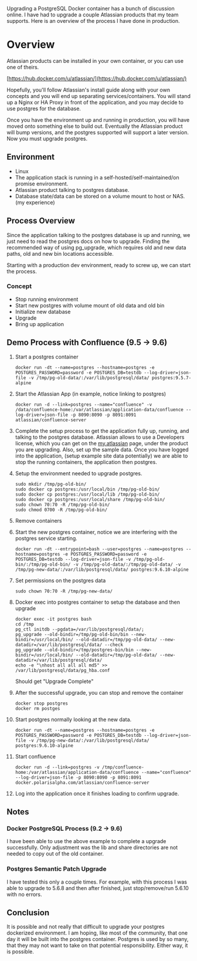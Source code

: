 Upgrading a PostgreSQL Docker container has a bunch of discussion online. I have had to upgrade a couple Atlassian products that my team supports. Here is an overview of the process I have done in production.

# Overview

Atlassian products can be installed in your own container, or you can use one of theirs.

[https://hub.docker.com/u/atlassian/](https://hub.docker.com/u/atlassian/)

Hopefully, you'll follow Atlassian's install guide along with your own concepts and you will end up separating services/containers. You will stand up a Nginx or HA Proxy in front of the application, and you may decide to use postgres for the database.

Once you have the environment up and running in production, you will have moved onto something else to build out. Eventually the Atlassian product will bump versions, and the postgres supported will support a later version. Now you must upgrade postgres.

## Environment

- Linux
- The application stack is running in a self-hosted/self-maintained/on promise environment.
- Atlassian product talking to postgres database.
- Database state/data can be stored on a volume mount to host or NAS. (my experience)

## Process Overview

Since the application talking to the postgres database is up and running, we just need to read the postgres docs on how to upgrade. Finding the recommended way of using pg_upgrade, which requires old and new data paths, old and new bin locations accessible.

Starting with a production dev environment, ready to screw up, we can start the process.

### Concept

- Stop running environment
- Start new postgres with volume mount of old data and old bin
- Initialize new database
- Upgrade
- Bring up application

## Demo Process with Confluence (9.5 -> 9.6)

1. Start a postgres container
    ```
    docker run -dt --name=postgres --hostname=postgres -e POSTGRES_PASSWORD=password -e POSTGRES_DB=testdb --log-driver=json-file -v /tmp/pg-old-data/:/var/lib/postgresql/data/ postgres:9.5.7-alpine
    ```

1. Start the Atlassian App (in example, notice linking to postgres)
    ```
    docker run -d --link=postgres --name="confluence" -v /data/confluence-home:/var/atlassian/application-data/confluence --log-driver=json-file -p 8090:8090 -p 8091:8091 atlassian/confluence-server
    ```

1. Complete the setup process to get the application fully up, running, and talking to the postgres database. Atlassian allows to use a Developers license, which you can get on the [my.atlassian](https://my.atlassian.com/product) page, under the product you are upgrading. Also, set up the sample data. Once you have logged into the application, (setup example site data potentially) we are able to stop the running containers, the application then postgres.

1. Setup the environment needed to upgrade postgres.
    ```
    sudo mkdir /tmp/pg-old-bin/
    sudo docker cp postgres:/usr/local/bin /tmp/pg-old-bin/
    sudo docker cp postgres:/usr/local/lib /tmp/pg-old-bin/
    sudo docker cp postgres:/usr/local/share /tmp/pg-old-bin/
    sudo chown 70:70 -R /tmp/pg-old-bin/
    sudo chmod 0700 -R /tmp/pg-old-bin/
    ```

1. Remove containers

1. Start the new postgres container, notice we are interfering with the postgres service starting.
    ```
    docker run -dt --entrypoint=bash --user=postgres --name=postgres --hostname=postgres -e POSTGRES_PASSWORD=password -e POSTGRES_DB=testdb --log-driver=json-file -v /tmp/pg-old-bin/:/tmp/pg-old-bin/ -v /tmp/pg-old-data/:/tmp/pg-old-data/ -v /tmp/pg-new-data/:/var/lib/postgresql/data/ postgres:9.6.10-alpine
    ```

1. Set permissions on the postgres data
    ```
    sudo chown 70:70 -R /tmp/pg-new-data/
    ```

1. Docker exec into postgres container to setup the database and then upgrade
    ```
    docker exec -it postgres bash
    cd /tmp
    pg_ctl initdb --pgdata=/var/lib/postgresql/data/;
    pg_upgrade --old-bindir=/tmp/pg-old-bin/bin --new-bindir=/usr/local/bin/ --old-datadir=/tmp/pg-old-data/ --new-datadir=/var/lib/postgresql/data/ --check
    pg_upgrade --old-bindir=/tmp/postgres-bin/bin --new-bindir=/usr/local/bin/ --old-datadir=/tmp/pg-old-data/ --new-datadir=/var/lib/postgresql/data/
    echo -e "\nhost all all all md5" >> /var/lib/postgresql/data/pg_hba.conf
    ```

    Should get "Upgrade Complete"

1. After the successful upgrade, you can stop and remove the container
    ```
    docker stop postgres
    docker rm postges
    ```

1. Start postgres normally looking at the new data.
    ```
    docker run -dt --name=postgres --hostname=postgres -e POSTGRES_PASSWORD=password -e POSTGRES_DB=testdb --log-driver=json-file -v /tmp/pg-new-data/:/var/lib/postgresql/data/ postgres:9.6.10-alpine
    ```

1. Start confluence
    ```
    docker run -d --link=postgres -v /tmp/confluence-home:/var/atlassian/application-data/confluence --name="confluence" --log-driver=json-file -p 8090:8090 -p 8091:8091 docker.polarisalpha.com/atlassian/confluence-server
    ```

1. Log into the application once it finishes loading to confirm upgrade.

## Notes

### Docker PostgreSQL Process (9.2 -> 9.6)

I have been able to use the above example to complete a upgrade successfully. Only adjustment was the lib and share directories are not needed to copy out of the old container.

### Postgres Semantic Patch Upgrade

I have tested this only a couple times. For example, with this process I was able to upgrade to 5.6.8 and then after finished, just stop/remove/run 5.6.10 with no errors.

## Conclusion

It is possible and not really that difficult to upgrade your postgres dockerized environment. I am hoping, like most of the community, that one day it will be built into the postgres container. Postgres is used by so many, that they may not want to take on that potential responsibility. Either way, it is possible.
